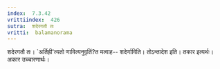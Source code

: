 ```yaml
---
index:  7.3.42
vrittiindex:  426
sutra:  शदेरगतौ तः
vritti:  balamanorama 
---
```


शदेरगतौ तः। `अर्तिह्री'त्यतो णावित्यनुवृतिं?त मत्वाह-- शदेर्णाविति। तोऽन्तादेश इति। तकार इत्यर्थः। अकार उच्चारणार्थः।

